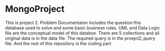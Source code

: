 # MongoProject

This is project 2. Problem Documentaion includes the question this database used to solve and some basic business rules. UML and Data Logic file are the conceptual model of this databse. There are 5 collections and all original data is in the data file. The required query is in the proejct2_query file. And the rest of this repository is the coding part 
